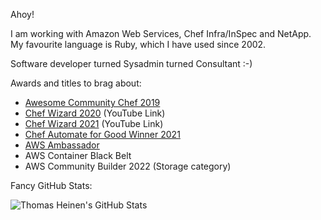 Ahoy!

I am working with Amazon Web Services, Chef Infra/InSpec and NetApp. My favourite language is Ruby, which I have used since 2002.

Software developer turned Sysadmin turned Consultant :-)

Awards and titles to brag about:
- [Awesome Community Chef 2019](https://blog.chef.io/2019/06/27/congratulations-to-our-chefconf-london-2019-award-winners/)
- [Chef Wizard 2020](https://www.youtube.com/watch?v=MfCYc6BxKVc) (YouTube Link)
- [Chef Wizard 2021](https://www.youtube.com/watch?v=yXv58SusGQo#t=17m) (YouTube Link)
- [Chef Automate for Good Winner 2021](https://devpost.com/software/generic-rest-targets-for-chef-e-g-for-netapp-ontap)
- [AWS Ambassador](https://aws.amazon.com/partners/ambassadors/?cards-body.sort-by=item.additionalFields.ambassadorName&cards-body.sort-order=asc&awsf.apn-ambassadors-location=*all&awsm.page-cards-body=1&cards-body.q=tecracer&cards-body.q_operator=AND)
- AWS Container Black Belt
- AWS Community Builder 2022 (Storage category)

Fancy GitHub Stats:

![Thomas Heinen's GitHub Stats](https://github-readme-stats.vercel.app/api?username=tecracer-theinen&show_icons=true&theme=slateorange&count_private=true&hide=stars&include_all_commits=true)
